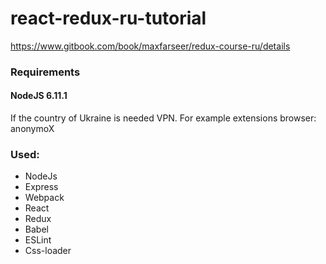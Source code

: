 # react-redux-ru-tutorial

https://www.gitbook.com/book/maxfarseer/redux-course-ru/details

### Requirements

#### NodeJS 6.11.1

If the country of Ukraine is needed VPN.
For exаmple extensions browser: anonymoX

### Used:

* NodeJs
* Express
* Webpack
* React
* Redux
* Babel
* ESLint
* Css-loader